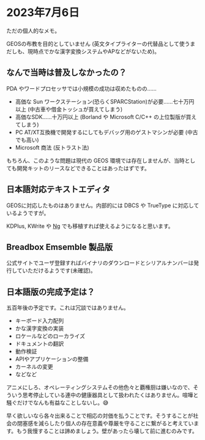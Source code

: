 # 2023年7月6日

ただの個人的なメモ。

GEOSの布教を目的としていません (英文タイプライターの代替品として使うまだしも、現時点でかな漢字変換システムやAPなどがないため)。

## なんで当時は普及しなかったの？

PDA やワードプロセッサでは小規模の成功は収めたものの……

* 高価な Sun ワークステーション(恐らくSPARCStation)が必要……七十万円以上 (中古車や借金トッシュが買えてしまう)
* 高価なSDK……十万円以上 (Borland や Microsoft C/C++ の上位製版が買えてしまう)
* PC AT/XT互換機で開発するにしてもデバッグ用のゲストマシンが必要 (中古でも高い)
* Microsoft 商法 (反トラスト法)

もちろん、このような問題は現代の GEOS 環境では存在しませんが、当時としても開発キットのリースなどできることはあったはずです。

## 日本語対応テキストエディタ

GEOSに対応したものはありません。内部的には DBCS や TrueType に対応しているようですが。

KDPlus, KWrite や [Ng](http://tt.sakura.ne.jp/~amura/ng/) でも移植すれば使えるようになると思います。

## Breadbox Emsemble 製品版

公式サイトでユーザ登録すればバイナリのダウンロードとシリアルナンバーは発行していただけるようです(未確認)。

## 日本語版の完成予定は？

五百年後の予定です。これは冗談ではありません。

* キーボード入力配列
* かな漢字変換の実装
* ロケールなどのローカライズ
* ドキュメントの翻訳
* 動作検証
* APIやアプリケーションの整備
* カーネルの変更
* などなど

アニメにしろ、オペレーティングシステムその他色々と覇権厨は嫌いなので、そういう思考停止している連中の健康器具として扱われたくはありません。喧嘩と騒ぐだけでなんも有益なことしないし。😅

早く欲しいなら各々出来ることで相応の対価を払うことです。そうすることが社会の閉塞感を減らしたり個人の存在意義や尊厳を守ることに繋がると考えています。もう我慢することは諦めましょう。壁があったら壊して前に進むのみです。
